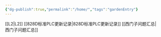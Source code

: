 ```yaml
---
{"dg-publish":true,"permalink":"/home/","tags":"gardenEntry"}
---
```



[[L2\|L2]]
[[828D标准PLC更新记录\|828D标准PLC更新记录]]
[[西门子问题汇总\|西门子问题汇总]]
